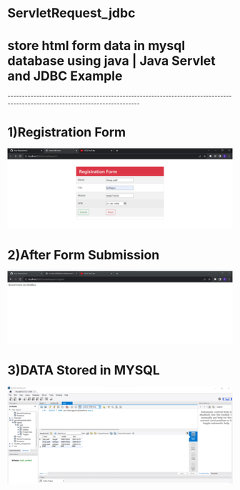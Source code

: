 <h1>ServletRequest_jdbc</h1>

<h1>store html form data in mysql database using java | Java Servlet and JDBC Example</h1>
----------------------------------------------------------------------------------------------------------------------------

<h1>1)Registration Form</h1>

![logo](https://github.com/prajinpatil42/ServletRequest_jdbc/blob/main/images/sr1.png)

<h1>2)After Form Submission</h1>

![logo](https://github.com/prajinpatil42/ServletRequest_jdbc/blob/main/images/sr2.png)

<h1>3)DATA Stored in MYSQL</h1>

![logo](https://github.com/prajinpatil42/ServletRequest_jdbc/blob/main/images/sr3.png)


